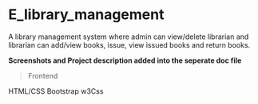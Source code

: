 # E_library_management

A library management system where admin can view/delete librarian and librarian can add/view books, issue, view issued books and return books.


**Screenshots and Project description added into the seperate doc file**
>Frontend 

HTML/CSS
Bootstrap
w3Css
